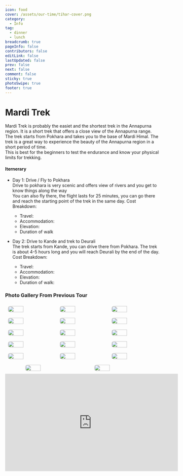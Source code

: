 ```yaml
---
icon: food
cover: /assets/our-time/tihar-cover.png
category:
  - Info
tag:
  - dinner
  - lunch
breadcrumb: true
pageInfo: false
contributors: false
editLink: false
lastUpdated: false
prev: false
next: false
comment: false
sticky: true
photoSwipe: true
footer: true
---
```


# Mardi Trek

Mardi Trek is probably the easiet and the shortest trek in the Annapurna region. It is a short trek that offers a close view of the Annapurna range. The trek starts from Pokhara and takes you to the base of Mardi Himal. The trek is a great way to experience the beauty of the Annapurna region in a short period of time.  
This is best for the beginners to test the endurance and know your physical limits for trekking.

#### Iternerary

- Day 1: Drive / Fly to Pokhara  
  Drive to pokhara is very scenic and offers view of rivers and you get to know things along the way  
  You can also fly there, the flight lasts for 25 minutes, you can go there and reach the starting point of the trek in the same day.
  Cost Breakdown:
    - Travel:
    - Accommodation:
    - Elevation:
    - Duration of walk


- Day 2: Drive to Kande and trek to Deurali  
  The trek starts from Kande, you can drive there from Pokhara. The trek is about 4-5 hours long and you will reach Deurali by the end of the day.
  Cost Breakdown:
    - Travel:
    - Accommodation:
    - Elevation:
    - Duration of walk:

### Photo Gallery From Previous Tour
<!-- markdownlint-disable -->

<div class="image-preview">
  <img src="/assets/mardi/img17.jpg" />
  <img src="/assets/mardi/img18.jpg" />
  <img src="/assets/mardi/img2.jpg" />
  <img src="/assets/mardi/img3.jpg" />
  <img src="/assets/mardi/img4.jpg" />
  <img src="/assets/mardi/img5.jpg" />
  <img src="/assets/mardi/img6.jpg" />
  <img src="/assets/mardi/img7.jpg" />
  <img src="/assets/mardi/img8.jpg" />
  <img src="/assets/mardi/img9.jpg" />
  <img src="/assets/mardi/img10.jpg" />
  <img src="/assets/mardi/img11.jpg" />
  <img src="/assets/mardi/img12.jpg" />
  <img src="/assets/mardi/img13.jpg" />
  <img src="/assets/mardi/img14.jpg" />
  <img src="/assets/mardi/img15.jpg" />
  <img src="/assets/mardi/img16.jpg" />
</div>

<style>
  .image-preview {
    display: flex;
    justify-content: space-evenly;
    align-items: center;
    flex-wrap: wrap;
  }

  .image-preview > img {
     box-sizing: border-box;
     width: 33.3% !important;
     padding: 9px;
     border-radius: 16px;
  }

  @media (max-width: 719px){
    .image-preview > img {
      width: 50% !important;
    }
  }

  @media (max-width: 419px){
    .image-preview > img {
      width: 100% !important;
    }
  }
</style>

<!-- markdownlint-restore -->

<iframe width="560" height="315" src="https://www.youtube.com/embed/dc0b9cKXbZk" title="Australian Camp" frameborder="0" allow="accelerometer; autoplay; clipboard-write; encrypted-media; gyroscope; picture-in-picture" allowfullscreen></iframe>
  

